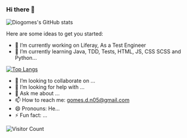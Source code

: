 ### Hi there 👋

![Diogomes's GitHub stats](https://github-readme-stats.vercel.app/api?username=Diogomes&show_icons=true&theme=dracula)



Here are some ideas to get you started:

- 🔭 I’m currently working on Liferay, As a Test Engineer
- 🌱 I’m currently learning Java, TDD, Tests, HTML, JS, CSS SCSS and Python...

[![Top Langs](https://github-readme-stats.vercel.app/api/top-langs/?username=Diogomes)](https://github.com/Diogomes/github-readme-stats)

- 👯 I’m looking to collaborate on ...
- 🤔 I’m looking for help with ...
- 💬 Ask me about ...
- 📫 How to reach me: gomes.d.n05@gmail.com
- 😄 Pronouns: He...
- ⚡ Fun fact: ...


<img alt="Visitor Count" src="https://visitor-badge.glitch.me/badge?page_id=Diogomes.Diogomes">




